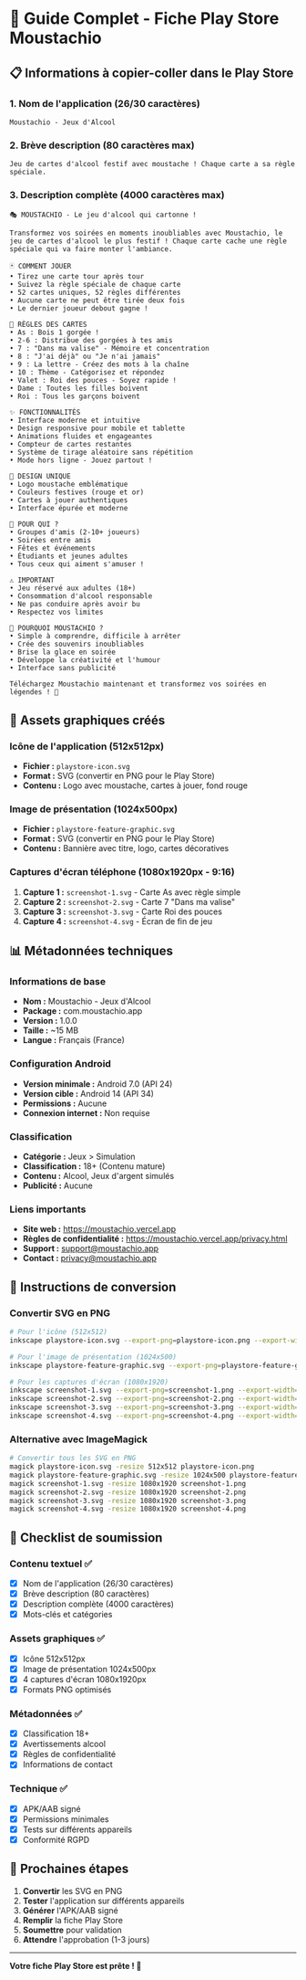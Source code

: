 # 📱 Guide Complet - Fiche Play Store Moustachio

## 📋 Informations à copier-coller dans le Play Store

### 1. **Nom de l'application** (26/30 caractères)
```
Moustachio - Jeux d'Alcool
```

### 2. **Brève description** (80 caractères max)
```
Jeu de cartes d'alcool festif avec moustache ! Chaque carte a sa règle spéciale.
```

### 3. **Description complète** (4000 caractères max)
```
🎭 MOUSTACHIO - Le jeu d'alcool qui cartonne !

Transformez vos soirées en moments inoubliables avec Moustachio, le jeu de cartes d'alcool le plus festif ! Chaque carte cache une règle spéciale qui va faire monter l'ambiance.

🃏 COMMENT JOUER
• Tirez une carte tour après tour
• Suivez la règle spéciale de chaque carte
• 52 cartes uniques, 52 règles différentes
• Aucune carte ne peut être tirée deux fois
• Le dernier joueur debout gagne !

🎯 RÈGLES DES CARTES
• As : Bois 1 gorgée !
• 2-6 : Distribue des gorgées à tes amis
• 7 : "Dans ma valise" - Mémoire et concentration
• 8 : "J'ai déjà" ou "Je n'ai jamais"
• 9 : La lettre - Créez des mots à la chaîne
• 10 : Thème - Catégorisez et répondez
• Valet : Roi des pouces - Soyez rapide !
• Dame : Toutes les filles boivent
• Roi : Tous les garçons boivent

✨ FONCTIONNALITÉS
• Interface moderne et intuitive
• Design responsive pour mobile et tablette
• Animations fluides et engageantes
• Compteur de cartes restantes
• Système de tirage aléatoire sans répétition
• Mode hors ligne - Jouez partout !

🎨 DESIGN UNIQUE
• Logo moustache emblématique
• Couleurs festives (rouge et or)
• Cartes à jouer authentiques
• Interface épurée et moderne

🍻 POUR QUI ?
• Groupes d'amis (2-10+ joueurs)
• Soirées entre amis
• Fêtes et événements
• Étudiants et jeunes adultes
• Tous ceux qui aiment s'amuser !

⚠️ IMPORTANT
• Jeu réservé aux adultes (18+)
• Consommation d'alcool responsable
• Ne pas conduire après avoir bu
• Respectez vos limites

🎉 POURQUOI MOUSTACHIO ?
• Simple à comprendre, difficile à arrêter
• Crée des souvenirs inoubliables
• Brise la glace en soirée
• Développe la créativité et l'humour
• Interface sans publicité

Téléchargez Moustachio maintenant et transformez vos soirées en légendes ! 🍻
```

## 🎨 Assets graphiques créés

### **Icône de l'application** (512x512px)
- **Fichier :** `playstore-icon.svg`
- **Format :** SVG (convertir en PNG pour le Play Store)
- **Contenu :** Logo avec moustache, cartes à jouer, fond rouge

### **Image de présentation** (1024x500px)
- **Fichier :** `playstore-feature-graphic.svg`
- **Format :** SVG (convertir en PNG pour le Play Store)
- **Contenu :** Bannière avec titre, logo, cartes décoratives

### **Captures d'écran téléphone** (1080x1920px - 9:16)
1. **Capture 1 :** `screenshot-1.svg` - Carte As avec règle simple
2. **Capture 2 :** `screenshot-2.svg` - Carte 7 "Dans ma valise"
3. **Capture 3 :** `screenshot-3.svg` - Carte Roi des pouces
4. **Capture 4 :** `screenshot-4.svg` - Écran de fin de jeu

## 📊 Métadonnées techniques

### **Informations de base**
- **Nom :** Moustachio - Jeux d'Alcool
- **Package :** com.moustachio.app
- **Version :** 1.0.0
- **Taille :** ~15 MB
- **Langue :** Français (France)

### **Configuration Android**
- **Version minimale :** Android 7.0 (API 24)
- **Version cible :** Android 14 (API 34)
- **Permissions :** Aucune
- **Connexion internet :** Non requise

### **Classification**
- **Catégorie :** Jeux > Simulation
- **Classification :** 18+ (Contenu mature)
- **Contenu :** Alcool, Jeux d'argent simulés
- **Publicité :** Aucune

### **Liens importants**
- **Site web :** https://moustachio.vercel.app
- **Règles de confidentialité :** https://moustachio.vercel.app/privacy.html
- **Support :** support@moustachio.app
- **Contact :** privacy@moustachio.app

## 🔧 Instructions de conversion

### **Convertir SVG en PNG**
```bash
# Pour l'icône (512x512)
inkscape playstore-icon.svg --export-png=playstore-icon.png --export-width=512 --export-height=512

# Pour l'image de présentation (1024x500)
inkscape playstore-feature-graphic.svg --export-png=playstore-feature-graphic.png --export-width=1024 --export-height=500

# Pour les captures d'écran (1080x1920)
inkscape screenshot-1.svg --export-png=screenshot-1.png --export-width=1080 --export-height=1920
inkscape screenshot-2.svg --export-png=screenshot-2.png --export-width=1080 --export-height=1920
inkscape screenshot-3.svg --export-png=screenshot-3.png --export-width=1080 --export-height=1920
inkscape screenshot-4.svg --export-png=screenshot-4.png --export-width=1080 --export-height=1920
```

### **Alternative avec ImageMagick**
```bash
# Convertir tous les SVG en PNG
magick playstore-icon.svg -resize 512x512 playstore-icon.png
magick playstore-feature-graphic.svg -resize 1024x500 playstore-feature-graphic.png
magick screenshot-1.svg -resize 1080x1920 screenshot-1.png
magick screenshot-2.svg -resize 1080x1920 screenshot-2.png
magick screenshot-3.svg -resize 1080x1920 screenshot-3.png
magick screenshot-4.svg -resize 1080x1920 screenshot-4.png
```

## 📝 Checklist de soumission

### **Contenu textuel** ✅
- [x] Nom de l'application (26/30 caractères)
- [x] Brève description (80 caractères)
- [x] Description complète (4000 caractères)
- [x] Mots-clés et catégories

### **Assets graphiques** ✅
- [x] Icône 512x512px
- [x] Image de présentation 1024x500px
- [x] 4 captures d'écran 1080x1920px
- [x] Formats PNG optimisés

### **Métadonnées** ✅
- [x] Classification 18+
- [x] Avertissements alcool
- [x] Règles de confidentialité
- [x] Informations de contact

### **Technique** ✅
- [x] APK/AAB signé
- [x] Permissions minimales
- [x] Tests sur différents appareils
- [x] Conformité RGPD

## 🚀 Prochaines étapes

1. **Convertir** les SVG en PNG
2. **Tester** l'application sur différents appareils
3. **Générer** l'APK/AAB signé
4. **Remplir** la fiche Play Store
5. **Soumettre** pour validation
6. **Attendre** l'approbation (1-3 jours)

---

**Votre fiche Play Store est prête ! 🍻**
